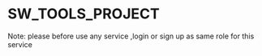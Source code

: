 # SW_TOOLS_PROJECT
Note: please before use any service ,login or sign up as same role for this service
